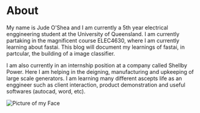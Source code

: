 # About

My name is Jude O'Shea and I am currently a 5th year electrical enggineering student at the University of Queensland. I am currently partaking in the magnificent course ELEC4630, where I am currently learning about fastai. This blog will document my learnings of fastai, in partcular, the building of a image classifier. 

I am also currently in an internship position at a company called Shellby Power. Here I am helping in the deigning, manufacturing and upkeeping of large scale generators. I am learning many different ascepts life as an enggineer such as client interaction, product demonstration and useful softwares (autocad, word, etc). 

![Picture of my Face](images/mugshot.png)
